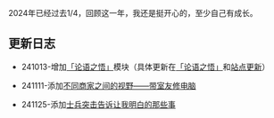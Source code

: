 2024年已经过去1/4，回顾这一年，我还是挺开心的，至少自己有成长。
## 更新日志
- 241013-增加[「论语之悟」](../论语之悟/)模块（具体更新在[「论语之悟」](../论语之悟/)和[站点更新](/update/更新日志)）

- 241111-添加[不同商家之间的视野——带室友修电脑](../2024/不同商家的视野)

- 241125-添加[士兵突击告诉让我明白的那些事](../2024/士兵突击告诉让我明白的那些事)